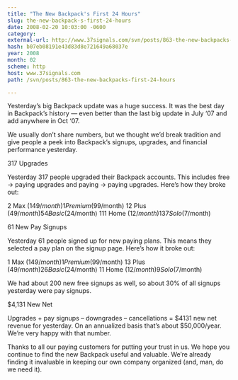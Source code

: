 ```yaml
---
title: "The New Backpack's First 24 Hours"
slug: the-new-backpack-s-first-24-hours
date: 2008-02-20 10:03:00 -0600
category: 
external-url: http://www.37signals.com/svn/posts/863-the-new-backpacks-first-24-hours
hash: b07eb08191e43d83d8e721649a68037e
year: 2008
month: 02
scheme: http
host: www.37signals.com
path: /svn/posts/863-the-new-backpacks-first-24-hours

---
```


Yesterday’s big Backpack update was a huge success. It was the best day in Backpack’s history — even better than the last big update in July ‘07 and add anywhere in Oct ‘07.



We usually don’t share numbers, but we thought we’d break tradition and give people a peek into Backpack’s signups, upgrades, and financial performance yesterday.



317 Upgrades

Yesterday 317 people upgraded their Backpack accounts. This includes free → paying upgrades and paying → paying upgrades. Here’s how they broke out:




2 Max ($149/month)
1 Premium ($99/month)
12 Plus ($49/month)
54 Basic ($24/month)
111 Home ($12/month)
137 Solo ($7/month)



61 New Pay Signups

Yesterday 61 people signed up for new paying plans. This means they selected a pay plan on the signup page. Here’s how it broke out:




1 Max ($149/month)
1 Premium ($99/month)
13 Plus ($49/month)
26 Basic ($24/month)
11 Home ($12/month)
9 Solo ($7/month)



We had about 200 new free signups as well, so about 30% of all signups yesterday were pay signups.



$4,131 New Net

Upgrades + pay signups – downgrades – cancellations = $4131 new net revenue for yesterday. On an annualized basis that’s about $50,000/year. We’re very happy with that number.



Thanks to all our paying customers for putting your trust in us. We hope you continue to find the new Backpack useful and valuable. We’re already finding it invaluable in keeping our own company organized (and, man, do we need it).

  

